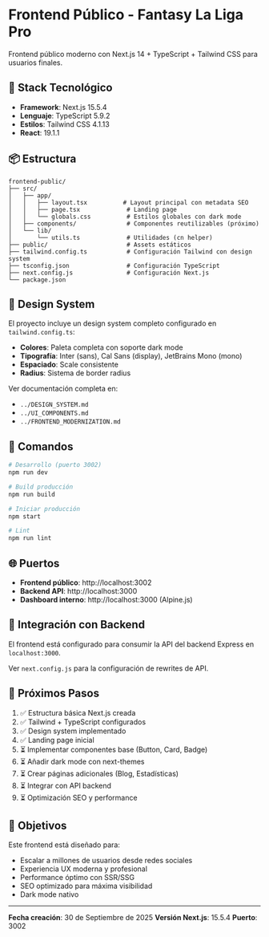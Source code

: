 # Frontend Público - Fantasy La Liga Pro

Frontend público moderno con Next.js 14 + TypeScript + Tailwind CSS para
usuarios finales.

## 🚀 Stack Tecnológico

- **Framework**: Next.js 15.5.4
- **Lenguaje**: TypeScript 5.9.2
- **Estilos**: Tailwind CSS 4.1.13
- **React**: 19.1.1

## 📦 Estructura

```
frontend-public/
├── src/
│   ├── app/
│   │   ├── layout.tsx          # Layout principal con metadata SEO
│   │   ├── page.tsx             # Landing page
│   │   └── globals.css          # Estilos globales con dark mode
│   ├── components/              # Componentes reutilizables (próximo)
│   └── lib/
│       └── utils.ts             # Utilidades (cn helper)
├── public/                      # Assets estáticos
├── tailwind.config.ts           # Configuración Tailwind con design system
├── tsconfig.json                # Configuración TypeScript
├── next.config.js               # Configuración Next.js
└── package.json
```

## 🎨 Design System

El proyecto incluye un design system completo configurado en
`tailwind.config.ts`:

- **Colores**: Paleta completa con soporte dark mode
- **Tipografía**: Inter (sans), Cal Sans (display), JetBrains Mono (mono)
- **Espaciado**: Scale consistente
- **Radius**: Sistema de border radius

Ver documentación completa en:

- `../DESIGN_SYSTEM.md`
- `../UI_COMPONENTS.md`
- `../FRONTEND_MODERNIZATION.md`

## 🏃 Comandos

```bash
# Desarrollo (puerto 3002)
npm run dev

# Build producción
npm run build

# Iniciar producción
npm start

# Lint
npm run lint
```

## 🌐 Puertos

- **Frontend público**: http://localhost:3002
- **Backend API**: http://localhost:3000
- **Dashboard interno**: http://localhost:3000 (Alpine.js)

## 🔗 Integración con Backend

El frontend está configurado para consumir la API del backend Express en
`localhost:3000`.

Ver `next.config.js` para la configuración de rewrites de API.

## 📝 Próximos Pasos

1. ✅ Estructura básica Next.js creada
2. ✅ Tailwind + TypeScript configurados
3. ✅ Design system implementado
4. ✅ Landing page inicial
5. ⏳ Implementar componentes base (Button, Card, Badge)
6. ⏳ Añadir dark mode con next-themes
7. ⏳ Crear páginas adicionales (Blog, Estadísticas)
8. ⏳ Integrar con API backend
9. ⏳ Optimización SEO y performance

## 🎯 Objetivos

Este frontend está diseñado para:

- Escalar a millones de usuarios desde redes sociales
- Experiencia UX moderna y profesional
- Performance óptimo con SSR/SSG
- SEO optimizado para máxima visibilidad
- Dark mode nativo

---

**Fecha creación**: 30 de Septiembre de 2025 **Versión Next.js**: 15.5.4
**Puerto**: 3002
